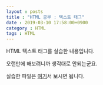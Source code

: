 ```yaml
---
layout : posts
title : "HTML 공부 : 텍스트 태그"
date : 2019-03-10 17:58:00+0900
category : HTML
tags : HTML
---
```

HTML 텍스트 태그를 실습한 내용입니다.

오랜만에 해보려니까 생각대로 안되는군요.

실습한 파일은 [여기](https://minungpark.github.io/HTML/TextTag.html)서 보시면 됩니다.

